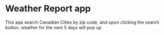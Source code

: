 # Weather Report app

This app search Canadian Cities by zip code, and opon clicking the search button, weather for the next 5 days will pop up
